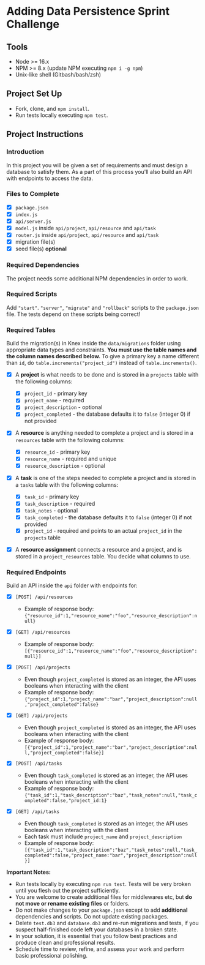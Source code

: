 # Adding Data Persistence Sprint Challenge

## Tools

- Node >= 16.x
- NPM >= 8.x (update NPM executing `npm i -g npm`)
- Unix-like shell (Gitbash/bash/zsh)

## Project Set Up

- Fork, clone, and `npm install`.
- Run tests locally executing `npm test`.

## Project Instructions

### Introduction

In this project you will be given a set of requirements and must design a database to satisfy them. As a part of this process you'll also build an API with endpoints to access the data.

### Files to Complete

- [x] `package.json`
- [x] `index.js`
- [x] `api/server.js`
- [x] `model.js` inside `api/project`, `api/resource` and `api/task`
- [x] `router.js` inside `api/project`, `api/resource` and `api/task`
- [x] migration file(s)
- [x] seed file(s) **optional**

### Required Dependencies

The project needs some additional NPM dependencies in order to work.

### Required Scripts

Add `"start"`. `"server"`, `"migrate"` and `"rollback"` scripts to the `package.json` file. The tests depend on these scripts being correct!

### Required Tables

Build the migration(s) in Knex inside the `data/migrations` folder using appropriate data types and constraints. **You must use the table names and the column names described below.** To give a primary key a name different than `id`, do `table.increments("project_id")` instead of `table.increments()`.

- [x] A **project** is what needs to be done and is stored in a `projects` table with the following columns:

  - [x] `project_id` - primary key
  - [x] `project_name` - required
  - [x] `project_description` - optional
  - [x] `project_completed` - the database defaults it to `false` (integer 0) if not provided

- [x] A **resource** is anything needed to complete a project and is stored in a `resources` table with the following columns:

  - [x] `resource_id` - primary key
  - [x] `resource_name` - required and unique
  - [x] `resource_description` - optional

- [x] A **task** is one of the steps needed to complete a project and is stored in a `tasks` table with the following columns:

  - [x] `task_id` - primary key
  - [x] `task_description` - required
  - [x] `task_notes` - optional
  - [x] `task_completed` - the database defaults it to `false` (integer 0) if not provided
  - [x] `project_id` - required and points to an actual `project_id` in the `projects` table

- [x] A **resource assignment** connects a resource and a project, and is stored in a `project_resources` table. You decide what columns to use.

### Required Endpoints

Build an API inside the `api` folder with endpoints for:

- [x] `[POST] /api/resources`

  - Example of response body: `{"resource_id":1,"resource_name":"foo","resource_description":null}`

- [x] `[GET] /api/resources`

  - Example of response body: `[{"resource_id":1,"resource_name":"foo","resource_description":null}]`

- [x] `[POST] /api/projects`

  - Even though `project_completed` is stored as an integer, the API uses booleans when interacting with the client
  - Example of response body: `{"project_id":1,"project_name":"bar","project_description":null,"project_completed":false}`

- [x] `[GET] /api/projects`

  - Even though `project_completed` is stored as an integer, the API uses booleans when interacting with the client
  - Example of response body: `[{"project_id":1,"project_name":"bar","project_description":null,"project_completed":false}]`

- [x] `[POST] /api/tasks`

  - Even though `task_completed` is stored as an integer, the API uses booleans when interacting with the client
  - Example of response body: `{"task_id":1,"task_description":"baz","task_notes":null,"task_completed":false,"project_id:1}`

- [x] `[GET] /api/tasks`
  - Even though `task_completed` is stored as an integer, the API uses booleans when interacting with the client
  - Each task must include `project_name` and `project_description`
  - Example of response body: `[{"task_id":1,"task_description":"baz","task_notes":null,"task_completed":false,"project_name:"bar","project_description":null}]`

**Important Notes:**

- Run tests locally by executing `npm run test`. Tests will be very broken until you flesh out the project sufficiently.
- You are welcome to create additional files for middlewares etc, but **do not move or rename existing files** or folders.
- Do not make changes to your `package.json` except to add **additional** dependencies and scripts. Do not update existing packages.
- Delete `test.db3` and `database.db3` and re-run migrations and tests, if you suspect half-finished code left your databases in a broken state.
- In your solution, it is essential that you follow best practices and produce clean and professional results.
- Schedule time to review, refine, and assess your work and perform basic professional polishing.

<!--
# TESTS

[x] [0] sanity check (56 ms)
    - server.js

* PROJECTS ENDPOINTS
## [GET] /api/projects
[x] [1] can get all projects that exist in the table (8 ms)
[x] [2] each project contains project_name, project_description and project_completed (as a boolean) (9 ms)

## [POST] /api/projects
[x] [3] can add a new project to the table (4 ms)
[x] [4] responds with the newly created project with its project_completed as a boolean (5 ms)
[x] [5] rejects projects lacking a project_name with an error status code (6 ms)


* RESOURCES ENDPOINTS
## [GET] /api/resources
[x] [6] can get all resources in the table (5 ms)

## [POST] /api/resources

[x] [7] can add a new resource to the table (3 ms)
[x] [8] responds with the newly created resource (6 ms)
[x] [9] rejects a resource with an existing resource_name with an error status code (5 ms)


* TASKS ENDPOINTS
## [GET] /api/tasks
[x] [10] can get all tasks in the table (4 ms)
[x] [11] each task contains task_notes and task_description and task_completed (as a boolean) (7 ms)
[x] [12] each task contains the project_name and the project_description (4 ms)

## [POST] /api/tasks
[x] [13] can add a new task to the db (4 ms)
[x] [14] responds with the newly created task with the task_completed as a boolean (5 ms)
[x] [15] rejects a task lacking a task_description with an error status code (6 ms)
[x] [16] rejects a task lacking a project_id with an error status code (4 ms)
[x] [17] rejects a task containing an invalid project_id with an error status code (4 ms)

-->
